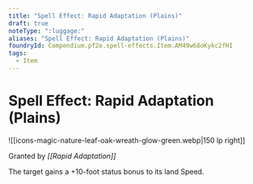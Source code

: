 ```yaml
---
title: "Spell Effect: Rapid Adaptation (Plains)"
draft: true
noteType: ":luggage:"
aliases: "Spell Effect: Rapid Adaptation (Plains)"
foundryId: Compendium.pf2e.spell-effects.Item.AM49w68oKykc2fHI
tags:
  - Item
---
```


# Spell Effect: Rapid Adaptation (Plains)
![[icons-magic-nature-leaf-oak-wreath-glow-green.webp|150 lp right]]

Granted by _[[Rapid Adaptation]]_

The target gains a +10-foot status bonus to its land Speed.
